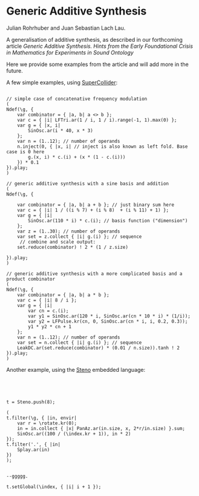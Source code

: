 # Generic Additive Synthesis

Julian Rohrhuber and Juan Sebastian Lach Lau.

A generalisation of additive synthesis, as described in our forthcoming article *Generic Additive Synthesis. Hints from the Early Foundational Crisis in Mathematics for Experiments in Sound Ontology*

Here we provide some examples from the article and will add more in the future.


A few simple examples, using [SuperCollider](https://github.com/supercollider/supercollider):

```

// simple case of concatenative frequency modulation
(
Ndef(\g, {
	var combinator = { |a, b| a <> b };
	var c = { |i| LFTri.ar(1 / i, 1 / i).range(-1, 1).max(0) };
	var g = { |x, i|
		SinOsc.ar(i * 40, x * 3)
	};
	var n = (1..12); // number of operands
	n.inject(0, { |x, i| // inject is also known as left fold. Base case is 0 here
		g.(x, i) * c.(i) + (x * (1 - c.(i)))
	}) * 0.1
}).play;
)

// generic additive synthesis with a sine basis and addition
(
Ndef(\g, {

	var combinator = { |a, b| a + b }; // just binary sum here
	var c = { |i| 1 / ((i % 7) + (i % 8)  + (i % 11) + 1) };
	var g = { |i|
		SinOsc.ar(110 * i) * c.(i); // basis function ("dimension")
	};
	var z = (1..30); // number of operands
	var set = z.collect { |i| g.(i) }; // sequence
	 // combine and scale output:
	set.reduce(combinator) ! 2 * (1 / z.size)

}).play;
)

// generic additive synthesis with a more complicated basis and a product combinator
(
Ndef(\g, {
	var combinator = { |a, b| a * b };
	var c = { |i| 8 / i };
	var g = { |i|
		var cn = c.(i);
		var y1 = SinOsc.ar(120 * i, SinOsc.ar(cn * 10 * i) * (1/i));
		var y2 = LFPulse.kr(cn, 0, SinOsc.ar(cn * i, i, 0.2, 0.3));
		y1 * y2 * cn + 1
	};
	var n = (1..12); // number of operands
	var set = n.collect { |i| g.(i) }; // sequence
	LeakDC.ar(set.reduce(combinator) * (0.01 / n.size)).tanh ! 2
}).play;
)
```


Another example, using the [Steno](https://github.com/telephon/Steno) embedded language:

```




t = Steno.push(8);

(
t.filter(\g, { |in, envir|
	var r = \rotate.kr(0);
	in = in.collect { |x| PanAz.ar(in.size, x, 2*r/in.size) }.sum;
	SinOsc.ar((100 / (\index.kr + 1)), in * 2)
});
t.filter('.', { |in|
	Splay.ar(in)
})
);


--ggggg.

t.setGlobal(\index, { |i| i + 1 });

```

